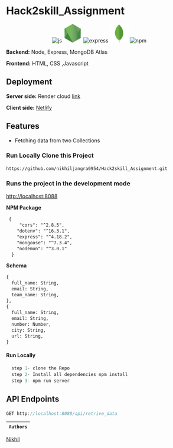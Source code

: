 # Hack2skill_Assignment

<p align = "center">
<img src="https://user-images.githubusercontent.com/25181517/117447155-6a868a00-af3d-11eb-9cfe-245df15c9f3f.png" alt="js" width="50" height="50"/>
<img src="https://raw.githubusercontent.com/PrinceCorwin/Useful-tech-icons/main/images/nodejs.png" alt="nodejs" width="50" height="50"/>
<img src="https://res.cloudinary.com/kc-cloud/images/f_auto,q_auto/v1651772163/expressjslogo/expressjslogo.webp?_i=AA" alt="express" width="50" height="50"/>
 <img src="https://raw.githubusercontent.com/PrinceCorwin/Useful-tech-icons/main/images/mongodb-leaf.png" alt="mongo" width="50" height="50"/> 
<img src="https://user-images.githubusercontent.com/25181517/121401671-49102800-c959-11eb-9f6f-74d49a5e1774.png" alt="npm" width="50" height="50"/>
  
</p>


**Backend:** Node, Express, MongoDB Atlas

**Frontend:** HTML, CSS ,Javascript


## Deployment

**Server side:** Render cloud [link](https://h2s-assignment.onrender.com/api/retrive_data)

**Client side:** [Netlify](https://h2sassignment.netlify.app/)

## Features 
 - Fetching data from two Collections


###  Run Locally Clone this Project

```
https://github.com/nikhiljangra0954/Hack2skill_Assignment.git
```
### Runs the project in the development mode

[http://localhost:8088](http://localhost:8088)


**NPM Package**
```
 {
     "cors": "^2.8.5",
    "dotenv": "^16.3.1",
    "express": "^4.18.2",
    "mongoose": "^7.3.4",
    "nodemon": "^3.0.1"
  }
```

**Schema**
```
{
  full_name: String,
  email: String,
  team_name: String,
},
{
  full_name: String,
  email: String,
  number: Number,
  city: String,
  url: String,
}
```

  #### Run Locally
```javascript
  step 1- clone the Repo 
  step 2- Install all dependencies npm install
  step 3- npm run server
```


## API Endpoints
```javascript
GET http://localhost:8088/api/retrive_data
```


| `Authors` |
| :-------: | 

[Nikhil](https://github.com/nikhiljangra0954)
